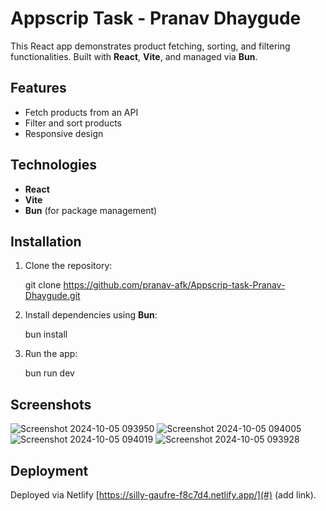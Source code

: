 # Appscrip Task - Pranav Dhaygude

This React app demonstrates product fetching, sorting, and filtering functionalities. Built with **React**, **Vite**, and managed via **Bun**.

## Features

- Fetch products from an API
- Filter and sort products
- Responsive design

## Technologies

- **React**
- **Vite**
- **Bun** (for package management)

## Installation

1. Clone the repository:
   
   git clone https://github.com/pranav-afk/Appscrip-task-Pranav-Dhaygude.git
   
2. Install dependencies using **Bun**:

   bun install

3. Run the app:

   bun run dev


## Screenshots
![Screenshot 2024-10-05 093950](https://github.com/user-attachments/assets/d05fd809-b381-4cc1-ae79-54b30956eab8)
![Screenshot 2024-10-05 094005](https://github.com/user-attachments/assets/75dd3c57-e9d0-411d-bed4-3c9782822e67)
![Screenshot 2024-10-05 094019](https://github.com/user-attachments/assets/6c0ec5ee-c59c-41bb-a605-78b8280be856)
![Screenshot 2024-10-05 093928](https://github.com/user-attachments/assets/46e7b6d0-c00a-4924-8332-c6ea50231cdf)


## Deployment

Deployed via Netlify [https://silly-gaufre-f8c7d4.netlify.app/](#) (add link).
